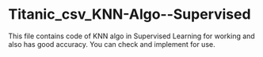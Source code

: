 # Titanic_csv_KNN-Algo--Supervised
This file contains code of KNN algo in Supervised Learning for working and also has good accuracy. You can check and implement for use.
